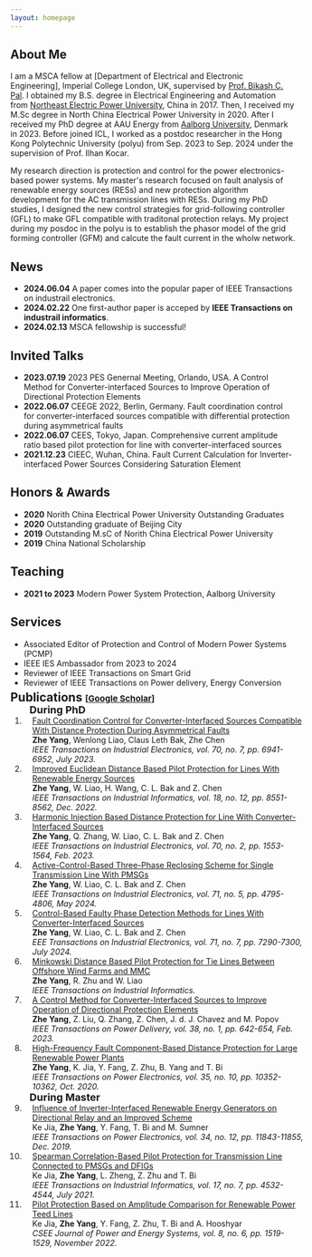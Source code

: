 ```yaml
---
layout: homepage
---
```


## About Me
I am a MSCA fellow at [Department of Electrical and Electronic Engineering], Imperial College London, UK, supervised by [Prof. Bikash C. Pal](https://profiles.imperial.ac.uk/b.pal).
I obtained my B.S. degree in Electrical Engineering and Automation from [Northeast Electric Power University](https://ee.neepu.edu.cn/), China in 2017. Then, I received my M.Sc degree in North China Electrical Power University in 2020. After I received my PhD degree at AAU Energy from [Aalborg University](https://www.en.aau.dk/), Denmark in 2023.
Before joined ICL, I worked as a postdoc researcher in the Hong Kong Polytechnic University (polyu) from Sep. 2023 to Sep. 2024 under the supervision of Prof. Ilhan Kocar.

My research direction is protection and control for the power electronics-based power systems.
My master's research focused on fault analysis of renewable energy sources (RESs) and new protection algorithm development for the AC transmission lines with RESs.
During my PhD studies, I designed the new control strategies for grid-following controller (GFL) to make GFL compatible with traditonal protection relays.
My project during my posdoc in the polyu is to establish the phasor model of the grid forming controller (GFM) and calcute the fault current in the wholw network. 


## News
- **2024.06.04** A paper comes into the popular paper of IEEE Transactions on industrail electronics.
- **2024.02.22** One first-author paper is acceped by <strong>IEEE Transactions on industrail informatics</strong>.
- **2024.02.13** MSCA fellowship is successful!


## Invited Talks 
- **2023.07.19** 2023 PES Genernal Meeting, Orlando, USA. A Control Method for Converter-interfaced Sources to Improve Operation of Directional Protection Elements 
- **2022.06.07** CEEGE 2022, Berlin, Germany. Fault coordination control for converter-interfaced sources compatible with differential protection during asymmetrical faults 
- **2022.06.07** CEES, Tokyo, Japan. Comprehensive current amplitude ratio based pilot protection for line with converter-interfaced sources 
- **2021.12.23** CIEEC, Wuhan, China. Fault Current Calculation for Inverter-interfaced Power Sources Considering Saturation Element 


## Honors & Awards 
- **2020** Norith China Electrical Power University Outstanding Graduates
- **2020** Outstanding graduate of Beijing City
- **2019** Outstanding M.sC of Norith China Electrical Power University
- **2019** China National Scholarship
  


## Teaching

- **2021 to 2023** Modern Power System Protection, Aalborg University



## Services
<ul style="margin:0 0 5px;">
<li>Associated Editor of Protection and Control of Modern Power Systems (PCMP) </li>
<li>IEEE IES Ambassador from 2023 to 2024 </li>
<li>Reviewer of IEEE Transactions on Smart Grid </li>
<li>Reviewer of IEEE Transactions on Power delivery, Energy Conversion </li>
</ul>  


<h2 id="publications" style="margin: 2px 0px -15px;">Publications <temp style="font-size:15px;">[</temp><a href="https://scholar.google.com/citations?user=Iw-pgigAAAAJ&hl=enJ" target="_blank" style="font-size:15px;">Google Scholar</a><temp style="font-size:15px;">]</temp></h2>

<div class="publications">
<ol class="bibliography">

<h4 style="margin:0 10px 0; font-size: 18px;">During PhD</h4>

<li>
<div class="pub-row">
  </div>
  <div id="lou" class="col-sm-9" style="position: relative; width: 100%; padding-right: 15px; padding-left: 15px;">
      <div class="title"><a href="https://ieeexplore.ieee.org/document/9889083">Fault Coordination Control for Converter-Interfaced Sources Compatible With Distance Protection During Asymmetrical Faults</a></div>
      <div class="author"><strong>Zhe Yang</strong>, Wenlong Liao, Claus Leth Bak, Zhe Chen</div>
      <div class="periodical"><em>IEEE Transactions on Industrial Electronics, vol. 70, no. 7, pp. 6941-6952, July 2023.</em></div>
      <div class="links">
    </div>
  </div>
</li>

<li>
<div class="pub-row">
  </div>
  <div id="lou" class="col-sm-9" style="position: relative; width: 100%; padding-right: 15px; padding-left: 15px;">
      <div class="title"><a href="https://ieeexplore.ieee.org/document/9705549">Improved Euclidean Distance Based Pilot Protection for Lines With Renewable Energy Sources</a></div>
      <div class="author"><strong>Zhe Yang</strong>, W. Liao, H. Wang, C. L. Bak and Z. Chen</div>
      <div class="periodical"><em>IEEE Transactions on Industrial Informatics, vol. 18, no. 12, pp. 8551-8562, Dec. 2022.</em></div>
      <div class="links">
    </div>
  </div>
</li>

<li>
<div class="pub-row">
  </div>
  <div id="lou" class="col-sm-9" style="position: relative; width: 100%; padding-right: 15px; padding-left: 15px;">
      <div class="title"><a href="https://ieeexplore.ieee.org/document/9739897">Harmonic Injection Based Distance Protection for Line With Converter-Interfaced Sources</a></div>
      <div class="author"><strong>Zhe Yang</strong>, Q. Zhang, W. Liao, C. L. Bak and Z. Chen</div>
      <div class="periodical"><em>IEEE Transactions on Industrial Electronics, vol. 70, no. 2, pp. 1553-1564, Feb. 2023.</em></div>
      <div class="links">
    </div>
  </div>
</li>

<li>
<div class="pub-row">
  </div>
  <div id="lou" class="col-sm-9" style="position: relative; width: 100%; padding-right: 15px; padding-left: 15px;">
      <div class="title"><a href="https://ieeexplore.ieee.org/document/10149202">Active-Control-Based Three-Phase Reclosing Scheme for Single Transmission Line With PMSGs</a></div>
      <div class="author"><strong>Zhe Yang</strong>, W. Liao, C. L. Bak and Z. Chen</div>
      <div class="periodical"><em>IEEE Transactions on Industrial Electronics, vol. 71, no. 5, pp. 4795-4806, May 2024.</em></div>
      <div class="links">
    </div>
  </div>
</li>

<li>
<div class="pub-row">
  </div>
  <div id="lou" class="col-sm-9" style="position: relative; width: 100%; padding-right: 15px; padding-left: 15px;">
      <div class="title"><a href="https://ieeexplore.ieee.org/document/10234137">Control-Based Faulty Phase Detection Methods for Lines With Converter-Interfaced Sources</a></div>
      <div class="author"><strong>Zhe Yang</strong>, W. Liao, C. L. Bak and Z. Chen</div>
      <div class="periodical"><em>EEE Transactions on Industrial Electronics, vol. 71, no. 7, pp. 7290-7300, July 2024.</em></div>
      <div class="links">
    </div>
  </div>
</li>

<li>
<div class="pub-row">
  </div>
  <div id="lou" class="col-sm-9" style="position: relative; width: 100%; padding-right: 15px; padding-left: 15px;">
      <div class="title"><a href="https://ieeexplore.ieee.org/document/10472656">Minkowski Distance Based Pilot Protection for Tie Lines Between Offshore Wind Farms and MMC</a></div>
      <div class="author"><strong>Zhe Yang</strong>, R. Zhu and W. Liao</div>
      <div class="periodical"><em>IEEE Transactions on Industrial Informatics.</em></div>
      <div class="links">
    </div>
  </div>
</li>

<li>
<div class="pub-row">
  </div>
  <div id="lou" class="col-sm-9" style="position: relative; width: 100%; padding-right: 15px; padding-left: 15px;">
      <div class="title"><a href="https://ieeexplore.ieee.org/document/9870568">A Control Method for Converter-Interfaced Sources to Improve Operation of Directional Protection Elements</a></div>
      <div class="author"><strong>Zhe Yang</strong>, Z. Liu, Q. Zhang, Z. Chen, J. d. J. Chavez and M. Popov</div>
      <div class="periodical"><em>IEEE Transactions on Power Delivery, vol. 38, no. 1, pp. 642-654, Feb. 2023.</em></div>
      <div class="links">
    </div>
  </div>
</li>

<li>
<div class="pub-row">
  </div>
  <div id="lou" class="col-sm-9" style="position: relative; width: 100%; padding-right: 15px; padding-left: 15px;">
      <div class="title"><a href="https://ieeexplore.ieee.org/document/9024118">High-Frequency Fault Component-Based Distance Protection for Large Renewable Power Plants</a></div>
      <div class="author"><strong>Zhe Yang</strong>, K. Jia, Y. Fang, Z. Zhu, B. Yang and T. Bi</div>
      <div class="periodical"><em>IEEE Transactions on Power Electronics, vol. 35, no. 10, pp. 10352-10362, Oct. 2020.</em></div>
      <div class="links">
    </div>
  </div>
</li>

<h4 style="margin:0 10px 0; font-size: 18px;">During Master </h4>

<li>
<div class="pub-row">
  </div>
  <div id="lou" class="col-sm-9" style="position: relative; width: 100%; padding-right: 15px; padding-left: 15px;">
      <div class="title"><a href="https://ieeexplore.ieee.org/document/8666728">Influence of Inverter-Interfaced Renewable Energy Generators on Directional Relay and an Improved Scheme</a></div>
      <div class="author">Ke Jia, <strong>Zhe Yang</strong>, Y. Fang, T. Bi and M. Sumner</div>
      <div class="periodical"><em>IEEE Transactions on Power Electronics, vol. 34, no. 12, pp. 11843-11855, Dec. 2019.</em></div>
      <div class="links">
    </div>
  </div>
</li>

<li>
<div class="pub-row">
  </div>
  <div id="lou" class="col-sm-9" style="position: relative; width: 100%; padding-right: 15px; padding-left: 15px;">
      <div class="title"><a href="https://ieeexplore.ieee.org/document/9173790">Spearman Correlation-Based Pilot Protection for Transmission Line Connected to PMSGs and DFIGs</a></div>
      <div class="author">Ke Jia, <strong>Zhe Yang</strong>, L. Zheng, Z. Zhu and T. Bi</div>
      <div class="periodical"><em>IEEE Transactions on Industrial Informatics, vol. 17, no. 7, pp. 4532-4544, July 2021.</em></div>
      <div class="links">
    </div>
  </div>
</li>

<li>
<div class="pub-row">
  </div>
  <div id="lou" class="col-sm-9" style="position: relative; width: 100%; padding-right: 15px; padding-left: 15px;">
      <div class="title"><a href="https://ieeexplore.ieee.org/document/9082292">Pilot Protection Based on Amplitude Comparison for Renewable Power Teed Lines</a></div>
      <div class="author">Ke Jia, <strong>Zhe Yang</strong>, Y. Fang, Z. Zhu, T. Bi and A. Hooshyar</div>
      <div class="periodical"><em>CSEE Journal of Power and Energy Systems, vol. 8, no. 6, pp. 1519-1529, November 2022.</em></div>
      <div class="links">
    </div>
  </div>
</li>



<!--
## Contact
**Address:** [Room 304, Mies-van-der-Rohe Str. 15, 52074, Aachen, Germany](https://www.ids.rwth-aachen.de/en/)
-->
